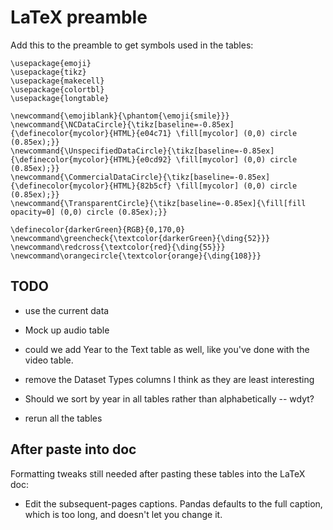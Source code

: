 # LaTeX preamble

Add this to the preamble to get symbols used in the tables:

```
\usepackage{emoji}
\usepackage{tikz}
\usepackage{makecell}
\usepackage{colortbl}
\usepackage{longtable}

\newcommand{\emojiblank}{\phantom{\emoji{smile}}}
\newcommand{\NCDataCircle}{\tikz[baseline=-0.85ex]{\definecolor{mycolor}{HTML}{e04c71} \fill[mycolor] (0,0) circle (0.85ex);}}
\newcommand{\UnspecifiedDataCircle}{\tikz[baseline=-0.85ex]{\definecolor{mycolor}{HTML}{e0cd92} \fill[mycolor] (0,0) circle (0.85ex);}}
\newcommand{\CommercialDataCircle}{\tikz[baseline=-0.85ex]{\definecolor{mycolor}{HTML}{82b5cf} \fill[mycolor] (0,0) circle (0.85ex);}}
\newcommand{\TransparentCircle}{\tikz[baseline=-0.85ex]{\fill[fill opacity=0] (0,0) circle (0.85ex);}}

\definecolor{darkerGreen}{RGB}{0,170,0}
\newcommand\greencheck{\textcolor{darkerGreen}{\ding{52}}}
\newcommand\redcross{\textcolor{red}{\ding{55}}}
\newcommand\orangecircle{\textcolor{orange}{\ding{108}}}
```

## TODO

* use the current data

* Mock up audio table
* could we add Year to the Text table as well, like you've done with the video table.
* remove the Dataset Types columns I think as they are least interesting
* Should we sort by year in all tables rather than alphabetically -- wdyt?

* rerun all the tables

## After paste into doc
Formatting tweaks still needed after pasting these tables into the LaTeX doc:
* Edit the subsequent-pages captions. Pandas defaults to the full caption, which is too long, and doesn't let you change it.